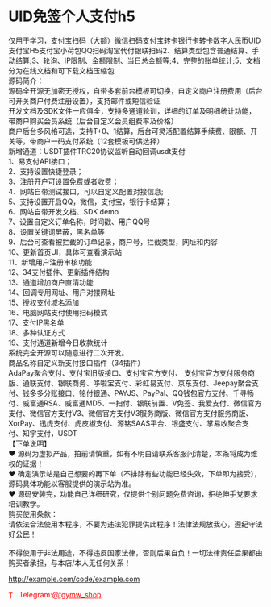 # UID免签个人支付h5

仅用于学习，支付宝扫码（大额）微信扫码支付宝转卡银行卡转卡数字人民币UID支付宝H5支付宝小荷包QQ扫码淘宝代付银联扫码2、结算类型包含普通结算、手动结算;3、轮询、IP限制、金额限制、当日总金额等;4、完整的账单统计;5、文档分为在线文档和可下载文档压缩包<br>源码简介：<br>源码全开源无加密无授权，自带多套前台模板可切换，自定义商户注册费用（后台可开关商户付费注册设置），支持邮件或短信验证<br>开发文档及SDK文件一应俱全，支持多通道轮训，详细的订单及明细统计功能，带商户购买会员系统（后台自定义会员组费率及价格）<br>商户后台多风格可选，支持T+0、1结算，后台可灵活配置结算手续费、限额、开关等，带商户一码支付系统（12套模板可供选择）<br>新增通道：USDT插件TRC20协议监听自动回调usdt支付<br>1、易支付API接口；<br>2、支持设置快捷登录；<br>3、注册开户可设置免费或者收费；<br>4、网站自带测试接口，可以自定义配置对接信息;<br>5、支持设置开启QQ，微信，支付宝，银行卡结算；<br>6、网站自带开发文档、SDK demo<br>7、设置自定义订单名称，时间戳、用户QQ号<br>8、设置关键词屏蔽，黑名单等<br>9、后台可查看被拦截的订单记录，商户号，拦截类型，网址和内容<br>10、更新首页UI，具体可查看演示站<br>11、新增用户注册审核功能<br>12、34支付插件、更新插件结构<br>13、通道增加商户直清功能<br>14、回调专用网址、用户对接网址<br>15、授权支付域名添加<br>16、电脑网站支付使用扫码模式<br>17、支付IP黑名单<br>18、多种认证方式<br>19、支付通道新增今日收款统计<br>系统完全开源可以随意进行二次开发。<br>商品名称自定义新支付接口插件（34插件）<br>AdaPay聚合支付、支付宝旧版接口、支付宝官方支付、 支付宝官方支付服务商版、通联支付、银联商务、哆啦宝支付、彩虹易支付、京东支付、Jeepay聚合支付、钱多多分账接口、铭付银通、PAYJS、PayPal、QQ钱包官方支付、千寻畅付、威富通RSA、威富通MD5、一扫付、银联前置、V免签、我爱支付、微信官方支付、微信官方支付V3、微信官方支付V3服务商版、微信官方支付服务商版、XorPay、迅虎支付、虎皮椒支付、源铭SAAS平台、银盛支付、掌易收聚合支付、知宇支付，USDT<br>【下单说明】<br>❤ 源码为虚拟产品，拍前请慎重，如有不明白请联系客服问清楚，本条将成为维权的证据！<br>❤ 确定演示站是自己想要的再下单（不排除有些功能已经失效，下单即为接受），源码具体功能以客服提供的演示站为准。<br>❤ 源码安装完，功能自己详细研究，仅提供个别问题免费咨询，拒绝伸手党要求培训教学。<br>购买使用条款：<br>请依法合法使用本程序，不要为违法犯罪提供此程序！法律法规放我心，遵纪守法好公民！<br><br>不得使用于非法用途，不得违反国家法律，否则后果自负！一切法律责任后果都由购买者承担，与本店/本人无任何关系！<br>

http://example.com/code/example.com







<p style="color: red;"><img src="https://cdn-icons-png.flaticon.com/512/2111/2111646.png" alt="Telegram Icon" style="width: 16px; vertical-align: middle; margin-right: 5px;">Telegram:<a href="https://t.me/tgymw_shop" style="color: red;">@tgymw_shop</a></p>
